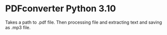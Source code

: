 # PDFconverter Python 3.10
Takes a path to .pdf file. Then processing file and extracting text and saving as .mp3 file.

